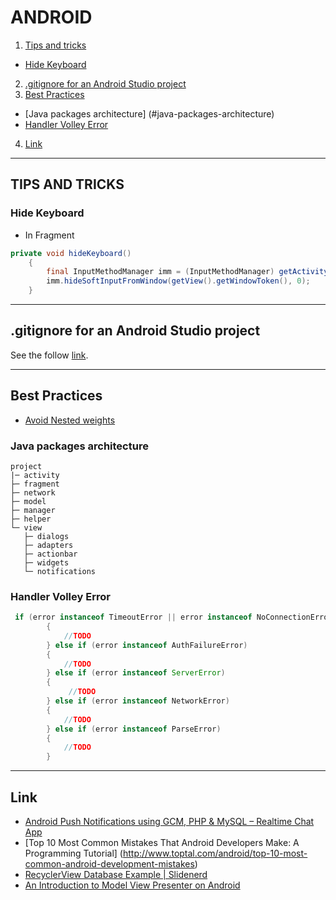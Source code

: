 # ANDROID
1. [Tips and tricks](#tips-and-tricks)
 * [Hide Keyboard](#hide-keyboard) 
2. [.gitignore for an Android Studio project](#gitignore-for-an-android-studio-project)
3. [Best Practices](#best-practices)
  * [Java packages architecture] (#java-packages-architecture)
  * [Handler Volley Error](#handler-volley-error)
4. [Link](#link) 


---
## TIPS AND TRICKS
### Hide Keyboard
* In Fragment
``` java
private void hideKeyboard()
    {
        final InputMethodManager imm = (InputMethodManager) getActivity().getSystemService(Context.INPUT_METHOD_SERVICE);
        imm.hideSoftInputFromWindow(getView().getWindowToken(), 0);
    }
```

---

## .gitignore for an Android Studio project
See the follow [link](https://github.com/github/gitignore/blob/master/Android.gitignore).

---

## Best Practices

+ [Avoid Nested weights](http://www.rapidvaluesolutions.com/tech_blog/best-practices-for-android-user-interface/)

### Java packages architecture
```
project
|─ activity
├─ fragment
├─ network
├─ model
├─ manager
├─ helper
└─ view
   ├─ dialogs
   ├─ adapters
   ├─ actionbar
   ├─ widgets
   └─ notifications
```

### Handler Volley Error
``` java
 if (error instanceof TimeoutError || error instanceof NoConnectionError)
        {
            //TODO
        } else if (error instanceof AuthFailureError)
        {
            //TODO
        } else if (error instanceof ServerError)
        {
             //TODO
        } else if (error instanceof NetworkError)
        {
            //TODO
        } else if (error instanceof ParseError)
        {
            //TODO
        }
```
---

## Link
* [Android Push Notifications using GCM, PHP & MySQL – Realtime Chat App](http://www.androidhive.info/2016/02/android-push-notifications-using-gcm-php-mysql-realtime-chat-app-part-1/)
* [Top 10 Most Common Mistakes That Android Developers Make: A Programming Tutorial] (http://www.toptal.com/android/top-10-most-common-android-development-mistakes)
* [RecyclerView Database Example | Slidenerd](https://www.youtube.com/watch?v=mxmAWsAMHgw&feature=em-subs_digest)
* [An Introduction to Model View Presenter on Android](http://code.tutsplus.com/tutorials/an-introduction-to-model-view-presenter-on-android--cms-26162)
